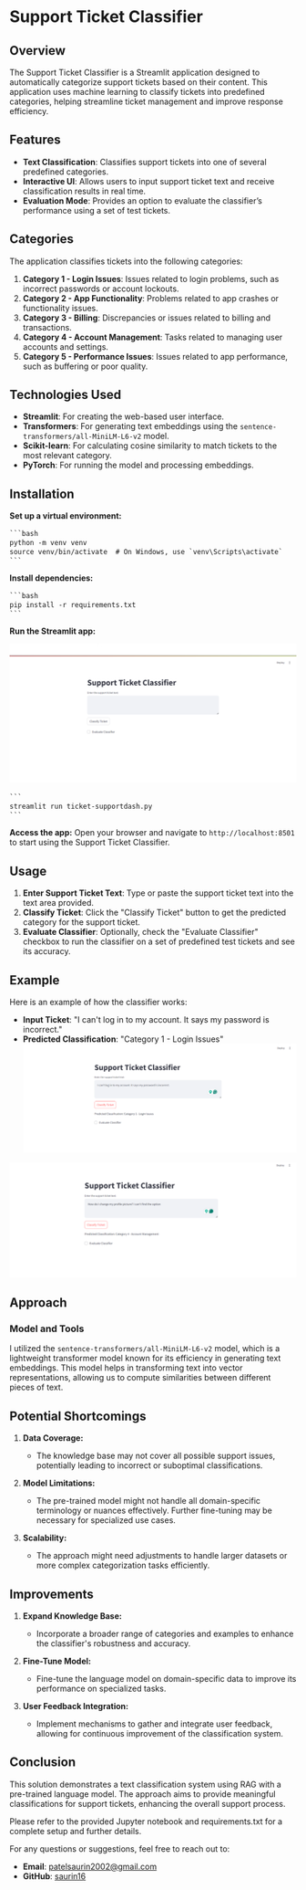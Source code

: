 # Support Ticket Classifier

## Overview

The Support Ticket Classifier is a Streamlit application designed to automatically categorize support tickets based on their content. This application uses machine learning to classify tickets into predefined categories, helping streamline ticket management and improve response efficiency.

## Features

- **Text Classification**: Classifies support tickets into one of several predefined categories.
- **Interactive UI**: Allows users to input support ticket text and receive classification results in real time.
- **Evaluation Mode**: Provides an option to evaluate the classifier’s performance using a set of test tickets.

## Categories

The application classifies tickets into the following categories:

1. **Category 1 - Login Issues**: Issues related to login problems, such as incorrect passwords or account lockouts.
2. **Category 2 - App Functionality**: Problems related to app crashes or functionality issues.
3. **Category 3 - Billing**: Discrepancies or issues related to billing and transactions.
4. **Category 4 - Account Management**: Tasks related to managing user accounts and settings.
5. **Category 5 - Performance Issues**: Issues related to app performance, such as buffering or poor quality.

## Technologies Used

- **Streamlit**: For creating the web-based user interface.
- **Transformers**: For generating text embeddings using the `sentence-transformers/all-MiniLM-L6-v2` model.
- **Scikit-learn**: For calculating cosine similarity to match tickets to the most relevant category.
- **PyTorch**: For running the model and processing embeddings.

## Installation


 **Set up a virtual environment:**

    ```bash
    python -m venv venv
    source venv/bin/activate  # On Windows, use `venv\Scripts\activate`
    ```

 **Install dependencies:**

    ```bash
    pip install -r requirements.txt
    ```

 **Run the Streamlit app:**

![Dashboard](dashboad.png)


    ```
    streamlit run ticket-supportdash.py
    ```
 **Access the app:**
   Open your browser and navigate to `http://localhost:8501` to start using the Support Ticket Classifier.

## Usage

1. **Enter Support Ticket Text**: Type or paste the support ticket text into the text area provided.
2. **Classify Ticket**: Click the "Classify Ticket" button to get the predicted category for the support ticket.
3. **Evaluate Classifier**: Optionally, check the "Evaluate Classifier" checkbox to run the classifier on a set of predefined test tickets and see its accuracy.

## Example

Here is an example of how the classifier works:

- **Input Ticket**: "I can't log in to my account. It says my password is incorrect."
- **Predicted Classification**: "Category 1 - Login Issues"
![Working](dashboadw.png)

![Working](das2.png)
## Approach
### Model and Tools

I utilized the `sentence-transformers/all-MiniLM-L6-v2` model, which is a lightweight transformer model known for its efficiency in generating text embeddings. This model helps in transforming text into vector representations, allowing us to compute similarities between different pieces of text.

## Potential Shortcomings

1. **Data Coverage:**
   - The knowledge base may not cover all possible support issues, potentially leading to incorrect or suboptimal classifications.

2. **Model Limitations:**
   - The pre-trained model might not handle all domain-specific terminology or nuances effectively. Further fine-tuning may be necessary for specialized use cases.

3. **Scalability:**
   - The approach might need adjustments to handle larger datasets or more complex categorization tasks efficiently.

## Improvements

1. **Expand Knowledge Base:**
   - Incorporate a broader range of categories and examples to enhance the classifier's robustness and accuracy.

2. **Fine-Tune Model:**
   - Fine-tune the language model on domain-specific data to improve its performance on specialized tasks.

3. **User Feedback Integration:**
   - Implement mechanisms to gather and integrate user feedback, allowing for continuous improvement of the classification system.

## Conclusion
This solution demonstrates a text classification system using RAG with a pre-trained language model. The approach aims to provide meaningful classifications for support tickets, enhancing the overall support process.

Please refer to the provided Jupyter notebook and requirements.txt for a complete setup and further details.

For any questions or suggestions, feel free to reach out to:

- **Email**: patelsaurin2002@gmail.com
- **GitHub**: [saurin16](https://github.com/saurin16)

